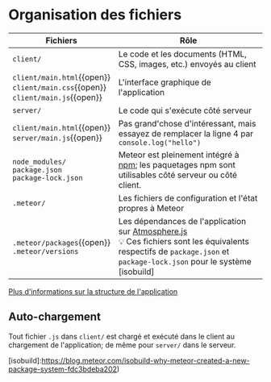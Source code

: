 # Organisation des fichiers

| Fichiers | Rôle |
| --- | --- |
| `client/` | Le code et les documents (HTML, CSS, images, etc.) envoyés au client |
| `client/main.html`{{open}}<br/>`client/main.css`{{open}}<br/>`client/main.js`{{open}} | L'interface graphique de l'application |
| `server/` | Le code qui s'exécute côté serveur |
| `client/main.html`{{open}}<br/>`server/main.js`{{open}} | Pas grand'chose d'intéressant, mais essayez de remplacer la ligne 4 par<br>`console.log("hello")` 
| `node_modules/`<br/>`package.json`<br/>`package-lock.json` | Meteor est pleinement intégré à [npm](https://www.npmjs.com/); les paquetages npm sont utilisables côté serveur ou côté client. |
| `.meteor/` | Les fichiers de configuration et l'état propres à Meteor |
| `.meteor/packages`{{open}}<br/>`.meteor/versions` | Les dépendances de l'application sur [Atmosphere.js](https://atmospherejs.com/)<br/>💡 Ces fichiers sont les équivalents respectifs de `package.json` et `package-lock.json` pour le système [isobuild] |

[Plus d'informations sur la structure de l'application](https://guide.meteor.com/structure.html)

## Auto-chargement

Tout fichier `.js` dans `client/` est chargé et exécuté dans le client au chargement de l'application; de même pour `server/` dans le serveur.

[isobuild]:https://blog.meteor.com/isobuild-why-meteor-created-a-new-package-system-fdc3bdeba202)

